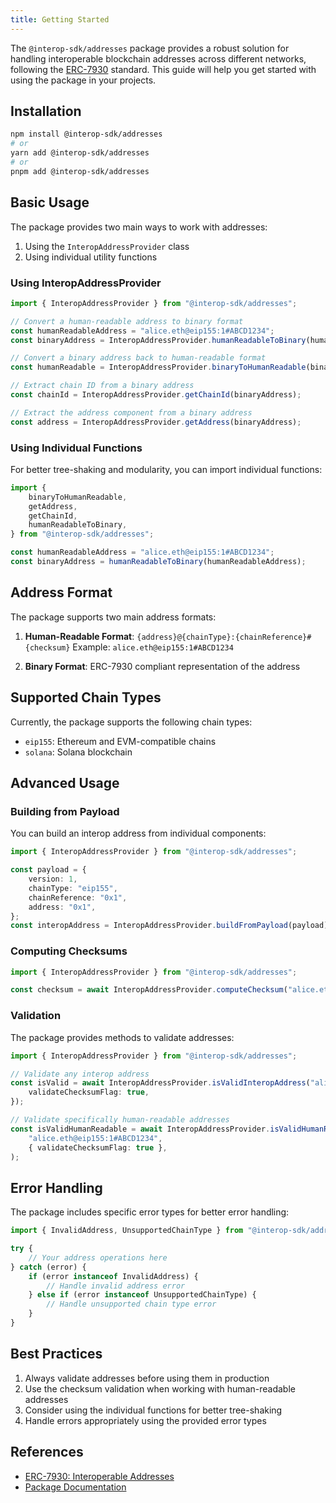 ```yaml
---
title: Getting Started
---
```


The `@interop-sdk/addresses` package provides a robust solution for handling interoperable blockchain addresses across different networks, following the [ERC-7930](https://ethereum-magicians.org/t/erc-7930-interoperable-addresses/23365) standard. This guide will help you get started with using the package in your projects.

## Installation

```bash
npm install @interop-sdk/addresses
# or
yarn add @interop-sdk/addresses
# or
pnpm add @interop-sdk/addresses
```

## Basic Usage

The package provides two main ways to work with addresses:

1. Using the `InteropAddressProvider` class
2. Using individual utility functions

### Using InteropAddressProvider

```typescript
import { InteropAddressProvider } from "@interop-sdk/addresses";

// Convert a human-readable address to binary format
const humanReadableAddress = "alice.eth@eip155:1#ABCD1234";
const binaryAddress = InteropAddressProvider.humanReadableToBinary(humanReadableAddress);

// Convert a binary address back to human-readable format
const humanReadable = InteropAddressProvider.binaryToHumanReadable(binaryAddress);

// Extract chain ID from a binary address
const chainId = InteropAddressProvider.getChainId(binaryAddress);

// Extract the address component from a binary address
const address = InteropAddressProvider.getAddress(binaryAddress);
```

### Using Individual Functions

For better tree-shaking and modularity, you can import individual functions:

```typescript
import {
    binaryToHumanReadable,
    getAddress,
    getChainId,
    humanReadableToBinary,
} from "@interop-sdk/addresses";

const humanReadableAddress = "alice.eth@eip155:1#ABCD1234";
const binaryAddress = humanReadableToBinary(humanReadableAddress);
```

## Address Format

The package supports two main address formats:

1. **Human-Readable Format**: `{address}@{chainType}:{chainReference}#{checksum}`
   Example: `alice.eth@eip155:1#ABCD1234`

2. **Binary Format**: ERC-7930 compliant representation of the address

## Supported Chain Types

Currently, the package supports the following chain types:

-   `eip155`: Ethereum and EVM-compatible chains
-   `solana`: Solana blockchain

## Advanced Usage

### Building from Payload

You can build an interop address from individual components:

```typescript
import { InteropAddressProvider } from "@interop-sdk/addresses";

const payload = {
    version: 1,
    chainType: "eip155",
    chainReference: "0x1",
    address: "0x1",
};
const interopAddress = InteropAddressProvider.buildFromPayload(payload);
```

### Computing Checksums

```typescript
import { InteropAddressProvider } from "@interop-sdk/addresses";

const checksum = await InteropAddressProvider.computeChecksum("alice.eth@eip155:1");
```

### Validation

The package provides methods to validate addresses:

```typescript
import { InteropAddressProvider } from "@interop-sdk/addresses";

// Validate any interop address
const isValid = await InteropAddressProvider.isValidInteropAddress("alice.eth@eip155:1#ABCD1234", {
    validateChecksumFlag: true,
});

// Validate specifically human-readable addresses
const isValidHumanReadable = await InteropAddressProvider.isValidHumanReadableAddress(
    "alice.eth@eip155:1#ABCD1234",
    { validateChecksumFlag: true },
);
```

## Error Handling

The package includes specific error types for better error handling:

```typescript
import { InvalidAddress, UnsupportedChainType } from "@interop-sdk/addresses";

try {
    // Your address operations here
} catch (error) {
    if (error instanceof InvalidAddress) {
        // Handle invalid address error
    } else if (error instanceof UnsupportedChainType) {
        // Handle unsupported chain type error
    }
}
```

## Best Practices

1. Always validate addresses before using them in production
2. Use the checksum validation when working with human-readable addresses
3. Consider using the individual functions for better tree-shaking
4. Handle errors appropriately using the provided error types

## References

-   [ERC-7930: Interoperable Addresses](https://ethereum-magicians.org/t/erc-7930-interoperable-addresses/23365)
-   [Package Documentation](./api/addresses)
